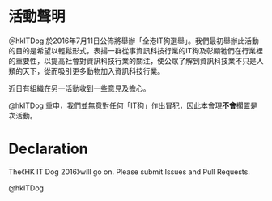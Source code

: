 # 活動聲明

＠hkITDog 於2016年7月11日公佈將舉辦「全港IT狗選舉」。我們最初舉辦此活動的目的是希望以輕鬆形式，表揚一群從事資訊科技行業的IT狗及彰顯牠們在行業裡的重要性，以提高社會對資訊科技行業的關注，使公眾了解到資訊科技業不只是人類的天下，從而吸引更多動物加入資訊科技行業。

近日有組織在另一活動收到一些意見及擔心。

@hkITDog 重申，我們並無意對任何「IT狗」作出冒犯，因此本會現<b>不會</b>擱置是次活動。

# Declaration 
The《HK IT Dog 2016》will go on. Please submit Issues and Pull Requests.

@hkITDog
